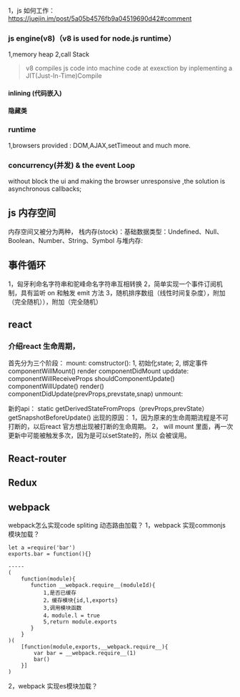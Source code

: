 1，js 如何工作：
https://juejin.im/post/5a05b4576fb9a04519690d42#comment

### js engine(v8)（v8 is used for node.js runtime）

1,memory heap 2,call Stack

> v8 compiles js code into machine code at exexction by inplementing a JIT(Just-In-Time)Compile

#### inlining (代码嵌入)

#### 隐藏类

### runtime

1,browsers provided : DOM,AJAX,setTimeout and much more.

### concurrency(并发) & the event Loop

without block the ui and making the browser unresponsive ,the solution is asynchronous callbacks;

## js 内存空间

内存空间又被分为两种，
栈内存(stock)：基础数据类型：Undefined、Null、Boolean、Number、String、Symbol
与堆内存:

## 事件循环

1，匈牙利命名字符串和驼峰命名字符串互相转换
2，简单实现一个事件订阅机制，具有监听 on 和触发 emit 方法
3，随机排序数组（线性时间复杂度），附加（完全随机）），附加（完全随机）

##  react
### 介绍react 生命周期，
 首先分为三个阶段：
 mount: 
 comstructor():
 1, 初始化state;
 2, 绑定事件
 componentWillMount() 
 render
 componentDidMount
 upddate:
 componentWillReceiveProps
 shouldComponentUpdate()
 componentWillUpdate()
 render()
 componentDidUpdate(prevProps,prevstate,snap)
 unmount:

 新的api：
 static getDerivedStateFromProps（prevProps,prevState）
getSnapshotBeforeUpdate()
出现的原因：
1，因为原来的生命周期流程是不可打断的，以后react 官方想出现被打断的生命周期。
2， will mount 里面，再一次更新中可能被触发多次，因为是可以setState的，所以 会被误用。

## React-router

## Redux
## webpack
webpack怎么实现code spliting 动态路由加载？
1，webpack 实现commonjs 模块加载？

```
let a =require('bar')
exports.bar = function(){}

-----
(
    function(module){
       function __webpack.require__(moduleId){
           1,是否已缓存
           2，缓存模块{id,l,exports}
           3,调用模块函数
           4，module.l = true
           5,return module.exports
       }
    }
)(
    [function(module,exports,__webpack.require__){
        var bar = __webpack.require__(1)
        bar()
    }]
)
```
2，webpack 实现es模块加载？

